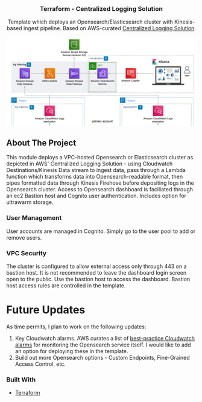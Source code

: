 <div id="top"></div>

<!-- PROJECT LOGO -->
<br />
<div align="center">
  <a href="https://github.com/itprosource/terraform-aws-centralized-logging">
  </a>

<h3 align="center">Terraform - Centralized Logging Solution</h3>

  <p align="center">
    Template which deploys an Opensearch/Elasticsearch cluster with Kinesis-based ingest pipeline. Based on AWS-curated <a href="https://aws.amazon.com/solutions/implementations/centralized-logging/">Centralized Logging Solution</a>.
    <br />
  </p>
</div>

<!-- ABOUT THE PROJECT -->

![Centralized Logging Architecture](cl_overview.png)

## About The Project
This module deploys a VPC-hosted Opensearch or Elasticsearch cluster as depicted in AWS' Centralized Logging Solution - using Cloudwatch Destinations/Kinesis Data stream to ingest data, pass through a Lambda function which transforms data into Opensearch-readable format, then pipes formatted data through Kinesis Firehose before depositing logs in the Opensearch cluster. Access to Opensearch dashboard is faciliated through an ec2 Bastion host and Cognito user authentication. Includes option for ultrawarm storage. 



### User Management
User accounts are managed in Cognito. Simply go to the user pool to add or remove users. 

### VPC Security
The cluster is configured to allow external access only through 443 on a bastion host. It is not recommended to leave the dashboard login screen open to the public. Use the bastion host to access the dashboard. Bastion host access rules are controlled in the template. 

# Future Updates
As time permits, I plan to work on the following updates:
1. Key Cloudwatch alarms. AWS curates a list of <a href="https://docs.aws.amazon.com/opensearch-service/latest/developerguide/cloudwatch-alarms.html)">best-practice Cloudwatch alarms</a> for monitoring the Opensearch service itself. I would like to add an option for deploying these in the template. 
2. Build out more Opensearch options - Custom Endpoints, Fine-Grained Access Control, etc. 

### Built With

* [Terraform](https://www.terraform.io/)


